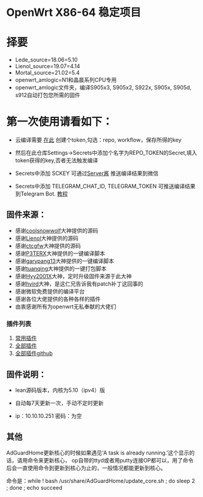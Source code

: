 # OpenWrt X86-64 稳定项目

# 择要

- Lede_source=18.06=5.10
- Lienol_source=19.07=4.14
- Mortal_source=21.02=5.4
- openwrt_amlogic=N1和晶晨系列CPU专用
- openwrt_amlogic文件夹，编译S905x3, S905x2, S922x, S905x, S905d, s912自动打包您所需的固件

# 第一次使用请看如下：

- 云编译需要 [在此](https://github.com/settings/tokens) 创建个token,勾选：repo, workflow，保存所得的key
- 然后在此仓库Settings->Secrets中添加个名字为REPO_TOKEN的Secret,填入token获得的key,否者无法触发编译

- Secrets中添加 SCKEY 可通过[Server酱](http://sc.ftqq.com) 推送编译结果到微信

- Secrets中添加 TELEGRAM_CHAT_ID, TELEGRAM_TOKEN 可推送编译结果到Telegram Bot. [教程](https://longnight.github.io/2018/12/12/Telegram-Bot-notifications)


## 固件来源：

- 感谢[coolsnowwolf](https://github.com/coolsnowwolf/lede.git)大神提供的源码
- 感谢[Lienol](https://github.com/Lienol/openwrt.git)大神提供的源码
- 感谢[ctcgfw](https://github.com/project-openwrt/openwrt.git)大神提供的源码
- 感谢[P3TERX](https://github.com/P3TERX/Actions-OpenWrt)大神提供的一键编译脚本
- 感谢[garypang13](https://github.com/garypang13/Actions-OpenWrt)大神提供的一键编译脚本
- 感谢[tuanqing](https://github.com/tuanqing/mknop)大神提供的一键打包脚本
- 感谢[Hyy2001X](https://github.com/Hyy2001X/AutoBuild-Actions)大神，定时升级固件来源于此大神
- 感谢[hyird](https://github.com/hyird/Action-Openwrt)大神，是这仁兄告诉我有patch补丁这回事的
- 感谢微软免费提供的编译平台
- 感谢各位大佬提供的各种各样的插件
- 由衷感谢所有为openwrt无私奉献的大佬们

### 插件列表
1. [常用插件](https://github.com/coolsnowwolf/lede/wiki/%E5%B8%B8%E7%94%A8%E6%8F%92%E4%BB%B6%E5%BA%94%E7%94%A8%E8%AF%B4%E6%98%8E)
2. [全部插件](https://www.right.com.cn/forum/thread-3682029-1-1.html)
3. [全部插件github](https://github.com/RealKiro/gitblog/issues/4)


## 固件说明：
  - lean源码版本，内核为5.10（ipv4）版

 -  自动每7天更新一次，手动不定时更新

 -  ip：10.10.10.251 密码：为空
## 其他

AdGuardHome更新核心的时候如果遇见‘A task is already running.’这个显示的话，请用命令来更新核心，
op自带的ttyd或者用putty连接OP都可以，用了命令后会一直使用命令到更新到核心为止的，一般情况都能更新到核心。

 命令是：while ! bash /usr/share/AdGuardHome/update_core.sh ; do sleep 2 ; done ; echo succeed
